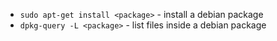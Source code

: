- `sudo apt-get install <package>` - install a debian package
- `dpkg-query -L <package>` - list files inside a debian package

